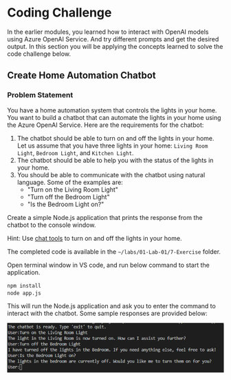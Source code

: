 # Coding Challenge

In the earlier modules, you learned how to interact with OpenAI models using Azure OpenAI Service. And try different prompts and get the desired output. In this section you will be applying the concepts learned to solve the code challenge below.

## Create Home Automation Chatbot

### Problem Statement

You have a home automation system that controls the lights in your home. You want to build a chatbot that can automate the lights in your home using the Azure OpenAI Service. Here are the requirements for the chatbot:

1. The chatbot should be able to turn on and off the lights in your home. Let us assume that you have three lights in your home: `Living Room Light`, `Bedroom Light`, and `Kitchen Light`.
2. The chatbot should be able to help you with the status of the lights in your home.
3. You should be able to communicate with the chatbot using natural language. Some of the examples are:
   - "Turn on the Living Room Light"
   - "Turn off the Bedroom Light"
   - "Is the Bedroom Light on?"

Create a simple Node.js application that prints the response from the chatbot to the console window.

Hint: Use [chat tools]('https://learn.microsoft.com/en-us/javascript/api/overview/azure/openai-readme?view=azure-node-preview#use-chat-tools') to turn on and off the lights in your home.

The completed code is available in the `~/labs/01-Lab-01/7-Exercise` folder.

Open terminal window in VS code, and run below command to start the application.

```bash
npm install
node app.js
```

This will run the Node.js application and ask you to enter the command to interact with the chatbot. Some sample responses are provided below:

![alt text](images/chatbot-exercise.png)
